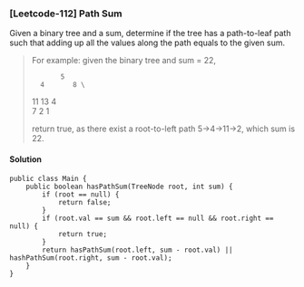 ### [Leetcode-112] Path Sum
Given a binary tree and a sum, determine if the tree has a path-to-leaf path such that adding up all the values along the path equals to the given sum.

>For example: given the binary tree and sum = 22,
>
>            5
>       4       8 \
>    11       13    4 \
>  7    2              1
>  
>return true, as there exist a root-to-left path 5->4->11->2, which sum is 22.

#### Solution
```
public class Main {
    public boolean hasPathSum(TreeNode root, int sum) {
        if (root == null) {
            return false;
        }
        if (root.val == sum && root.left == null && root.right == null) {
            return true;
        }
        return hasPathSum(root.left, sum - root.val) || hashPathSum(root.right, sum - root.val);
    }
}
```